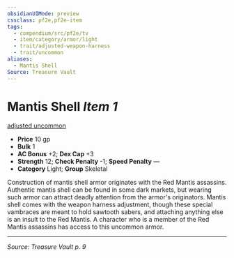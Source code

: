 ```yaml
---
obsidianUIMode: preview
cssclass: pf2e,pf2e-item
tags:
  - compendium/src/pf2e/tv
  - item/category/armor/light
  - trait/adjusted-weapon-harness
  - trait/uncommon
aliases:
  - Mantis Shell
Source: Treasure Vault
---
```

# Mantis Shell *Item 1*  
[adjusted <weapon harness>](rules/traits/adjusted-weapon-harness-tv.md "Adjusted Armor Trait")  [uncommon](rules/traits/uncommon.md "Uncommon Rarity Trait")  

- **Price** 10 gp
- **Bulk** 1
- **AC Bonus** +2; **Dex Cap** +3
- **Strength** 12; **Check Penalty** -1; **Speed Penalty** —
- **Category** Light; **Group** Skeletal 

Construction of mantis shell armor originates with the Red Mantis assassins. Authentic mantis shell can be found in some dark markets, but wearing such armor can attract deadly attention from the armor's originators. Mantis shell comes with the weapon harness adjustment, though these special vambraces are meant to hold sawtooth sabers, and attaching anything else is an insult to the Red Mantis. A character who is a member of the Red Mantis assassins has access to this uncommon armor.


---
*Source: Treasure Vault p. 9*